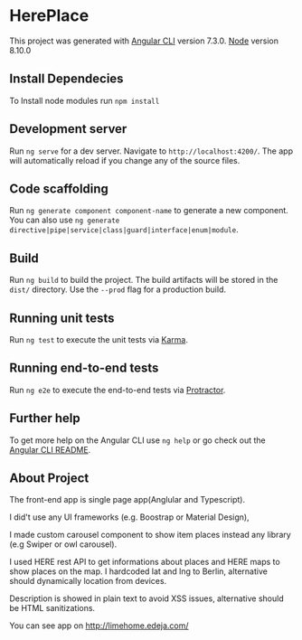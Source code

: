 # HerePlace

This project was generated with 
[Angular CLI](https://github.com/angular/angular-cli) version 7.3.0.
[Node](https://nodejs.org/en) version 8.10.0

## Install Dependecies
To Install node modules run `npm install` 

## Development server

Run `ng serve` for a dev server. Navigate to `http://localhost:4200/`. The app will automatically reload if you change any of the source files.

## Code scaffolding

Run `ng generate component component-name` to generate a new component. You can also use `ng generate directive|pipe|service|class|guard|interface|enum|module`.

## Build

Run `ng build` to build the project. The build artifacts will be stored in the `dist/` directory. Use the `--prod` flag for a production build.

## Running unit tests

Run `ng test` to execute the unit tests via [Karma](https://karma-runner.github.io).

## Running end-to-end tests

Run `ng e2e` to execute the end-to-end tests via [Protractor](http://www.protractortest.org/).

## Further help

To get more help on the Angular CLI use `ng help` or go check out the [Angular CLI README](https://github.com/angular/angular-cli/blob/master/README.md).

## About Project
The front-end app is single page app(Anglular and Typescript).

I did't use any UI frameworks (e.g. Boostrap or Material Design),

I made custom carousel component to show item places instead any library (e.g Swiper or owl carousel).

I used HERE rest API to get informations about places and HERE maps to show places on the map. I hardcoded lat and lng to Berlin, alternative should dynamically location from devices.   

Description is showed in plain text to avoid XSS issues,  alternative should be HTML sanitizations.
 
You can see app on http://limehome.edeja.com/